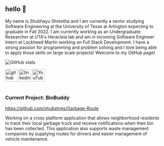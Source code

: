 ## hello 👋
My name is Shubhayu Shrestha and I am currently a senior studying Software Engineering at the University of Texas at Arlington expecting to graduate in Fall 2022. I am currently working as an Undergraduate Researcher at UTA's Heracleia lab and am in incoming Software Engineer Intern at Lockheed Martin working on Full Stack Development. I have a strong passion for programming and problem solving and I love being able to apply those skills on large scale projects! Welcome to my GitHub page!

![GitHub stats](https://github-readme-stats.vercel.app/api?username=shubshres&show_icons=true&theme=github_dark)  

[<img src='https://cdn.jsdelivr.net/npm/simple-icons@3.0.1/icons/github.svg' alt='github' height='40'>](https://github.com/shubshres)  [<img src='https://cdn.jsdelivr.net/npm/simple-icons@3.0.1/icons/linkedin.svg' alt='linkedin' height='40'>](https://www.linkedin.com/in/shubhayu-shrestha/)  [<img src='https://cdn.jsdelivr.net/npm/simple-icons@3.0.1/icons/youtube.svg' alt='YouTube' height='40'>](https://www.youtube.com/channel/UCqNr0D1AXxFv2aKp8tgWYYw/featured)  

# 
### Current Project: BinBuddy
https://github.com/shubshres/Garbage-Route

Working on a cross platform application that allows neighborhood residents to track their local garbage truck and receive notifications when their bin has been collected. This application also supports waste management companies by supplying routes for drivers and easier management of vehicle maintenance. 
# 
